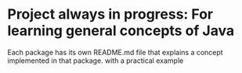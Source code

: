 # Project always in progress: For learning general concepts of Java

Each package has its own README.md file that explains a concept implemented in that package. with a practical example
